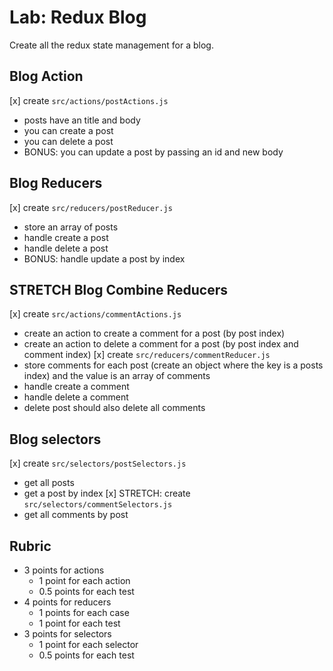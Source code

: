 # Lab: Redux Blog

Create all the redux state management for a blog.

## Blog Action

[x] create `src/actions/postActions.js`
  * posts have an title and body
  * you can create a post
  * you can delete a post
  * BONUS: you can update a post by passing an id and new body

## Blog Reducers

[x] create `src/reducers/postReducer.js`
  * store an array of posts
  * handle create a post
  * handle delete a post
  * BONUS: handle update a post by index

## STRETCH Blog Combine Reducers

[x] create `src/actions/commentActions.js`
  * create an action to create a comment for a post (by post index)
  * create an action to delete a comment for a post (by post index and comment index)
[x] create `src/reducers/commentReducer.js`
  * store comments for each post (create an object where the key is a posts index)
    and the value is an array of comments
  * handle create a comment
  * handle delete a comment
  * delete post should also delete all comments

## Blog selectors

[x] create `src/selectors/postSelectors.js`
  * get all posts
  * get a post by index
[x] STRETCH: create `src/selectors/commentSelectors.js`
  * get all comments by post

## Rubric

* 3 points for actions
  * 1 point for each action
  * 0.5 points for each test
* 4 points for reducers
  * 1 points for each case
  * 1 point for each test
* 3 points for selectors
  * 1 point for each selector
  * 0.5 points for each test
